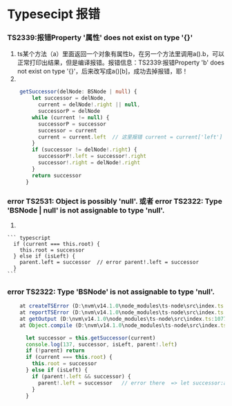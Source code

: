 # Typesecipt 报错 #

### TS2339:报错Property '属性' does not exist on type '{}'
1. ts某个方法（a）里面返回一个对象有属性b，在另一个方法里调用a().b，可以正常打印出结果，但是编译报错。报错信息：TS2339:报错Property 'b' does not exist on type '{}'，后来改写成a()[b]，成功去掉报错，耶！
2. 
  ``` typescript
      getSuccessor(delNode: BSNode | null) {
          let successor = delNode,
            current = delNode!.right || null,
            successorP = delNode
          while (current != null) {
            successorP = successor
            successor = current
            current = current.left  // 这里报错 current = current['left'] 
          }
          if (successor != delNode!.right) {
            successorP!.left = successor!.right
            successor!.right = delNode!.right
          }
          return successor
        }

  ```


### error TS2531: Object is possibly 'null'. 或者 error TS2322: Type 'BSNode | null' is not assignable to type 'null'.  

1. 

    ``` typescript 
      if (current === this.root) {
        this.root = successor
      } else if (isLeft) {
        parent.left = successor  // error parent!.left = successor
      }
    ```

### error TS2322: Type 'BSNode' is not assignable to type 'null'.
  ``` javascript
      at createTSError (D:\nvm\v14.1.0\node_modules\ts-node\src\index.ts:859:12)
      at reportTSError (D:\nvm\v14.1.0\node_modules\ts-node\src\index.ts:863:19)
      at getOutput (D:\nvm\v14.1.0\node_modules\ts-node\src\index.ts:1077:36)
      at Object.compile (D:\nvm\v14.1.0\node_modules\ts-node\src\index.ts:1433:41)
  ```  
  ``` typescript 
        let successor = this.getSuccessor(current)
        console.log(137, successor, isLeft, parent!.left)
        if (!parent) return
        if (current === this.root) {
          this.root = successor
        } else if (isLeft) {
          if (parent!.left && successor) {
            parent!.left = successor   // error there  => let successor:any = this.getSuccessor(current)
          }
        }

  ```


